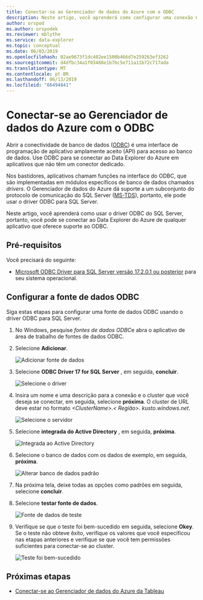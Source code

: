 ```yaml
---
title: Conectar-se ao Gerenciador de dados do Azure com o ODBC
description: Neste artigo, você aprenderá como configurar uma conexão ODBC Open Database Connectivity () para o Data Explorer do Azure.
author: orspod
ms.author: orspodek
ms.reviewer: mblythe
ms.service: data-explorer
ms.topic: conceptual
ms.date: 06/03/2019
ms.openlocfilehash: 02ae9673f1dc402ee1500b466d7e259263ef3262
ms.sourcegitcommit: d4dfbc34a1f03488e1b7bc5e711a11b72c717ada
ms.translationtype: MT
ms.contentlocale: pt-BR
ms.lasthandoff: 06/13/2019
ms.locfileid: "66494841"
---
```

# <a name="connect-to-azure-data-explorer-with-odbc"></a>Conectar-se ao Gerenciador de dados do Azure com o ODBC

Abrir a conectividade de banco de dados ([ODBC](/sql/odbc/reference/odbc-overview)) é uma interface de programação de aplicativo amplamente aceito (API) para acesso ao banco de dados. Use ODBC para se conectar ao Data Explorer do Azure em aplicativos que não têm um conector dedicado.

Nos bastidores, aplicativos chamam funções na interface do ODBC, que são implementadas em módulos específicos de banco de dados chamados *drivers*. O Gerenciador de dados do Azure dá suporte a um subconjunto do protocolo de comunicação do SQL Server ([MS-TDS](/azure/kusto/api/tds/)), portanto, ele pode usar o driver ODBC para SQL Server.

Neste artigo, você aprenderá como usar o driver ODBC do SQL Server, portanto, você pode se conectar ao Data Explorer do Azure de qualquer aplicativo que oferece suporte ao ODBC.

## <a name="prerequisites"></a>Pré-requisitos

Você precisará do seguinte:

* [Microsoft ODBC Driver para SQL Server versão 17.2.0.1 ou posterior](/sql/connect/odbc/download-odbc-driver-for-sql-server) para seu sistema operacional.

## <a name="configure-the-odbc-data-source"></a>Configurar a fonte de dados ODBC

Siga estas etapas para configurar uma fonte de dados ODBC usando o driver ODBC para SQL Server.

1. No Windows, pesquise *fontes de dados ODBC*e abra o aplicativo de área de trabalho de fontes de dados ODBC.

1. Selecione **Adicionar**.

    ![Adicionar fonte de dados](media/connect-odbc/add-data-source.png)

1. Selecione **ODBC Driver 17 for SQL Server** , em seguida, **concluir**.

    ![Selecione o driver](media/connect-odbc/select-driver.png)

1. Insira um nome e uma descrição para a conexão e o cluster que você deseja se conectar, em seguida, selecione **próxima**. O cluster de URL deve estar no formato  *\<ClusterName\>.\< Região\>. kusto.windows.net*.

    ![Selecione o servidor](media/connect-odbc/select-server.png)

1. Selecione **integrada do Active Directory** , em seguida, **próxima**.

    ![Integrada ao Active Directory](media/connect-odbc/active-directory-integrated.png)

1. Selecione o banco de dados com os dados de exemplo, em seguida, **próxima**.

    ![Alterar banco de dados padrão](media/connect-odbc/change-default-database.png)

1. Na próxima tela, deixe todas as opções como padrões em seguida, selecione **concluir**.

1. Selecione **testar fonte de dados**.

    ![Fonte de dados de teste](media/connect-odbc/test-data-source.png)

1. Verifique se que o teste foi bem-sucedido em seguida, selecione **Okey**. Se o teste não obteve êxito, verifique os valores que você especificou nas etapas anteriores e verifique se que você tem permissões suficientes para conectar-se ao cluster.

    ![Teste foi bem-sucedido](media/connect-odbc/test-succeeded.png)

## <a name="next-steps"></a>Próximas etapas

* [Conectar-se ao Gerenciador de dados do Azure da Tableau](tableau.md)
